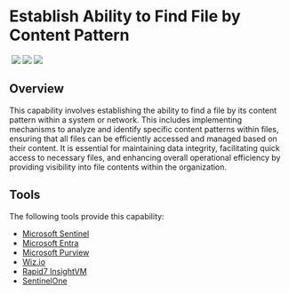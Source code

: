 # Establish Ability to Find File by Content Pattern
&nbsp;![](https://img.shields.io/badge/ID-C1310-blue)&nbsp;![](https://img.shields.io/badge/Phase-Preparation_%28P0001%29-blue)&nbsp;![](https://img.shields.io/badge/Category-File-blue)
## Overview
This capability involves establishing the ability to find a file by its content pattern within a system or network. This includes implementing mechanisms to analyze and identify specific content patterns within files, ensuring that all files can be efficiently accessed and managed based on their content. It is essential for maintaining data integrity, facilitating quick access to necessary files, and enhancing overall operational efficiency by providing visibility into file contents within the organization.

## Tools
The following tools provide this capability:

- [Microsoft Sentinel](../tool/ms-sentinel/C1310.md)
- [Microsoft Entra](../tool/ms-entra/C1310.md)
- [Microsoft Purview](../tool/ms-purview/C1310.md)
- [Wiz.io](../tool/wiz/C1310.md)
- [Rapid7 InsightVM](../tool/rapid7-insightvm/C1310.md)
- [SentinelOne](../tool/sentinelone/C1310.md)